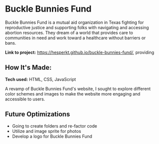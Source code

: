 # Buckle Bunnies Fund
Buckle Bunnies Fund is a mutual aid organization in Texas fighting for reproductive justice and supporting folks with navigating and accessing abortion resources. They dream of a world that provides care to communities in need and work toward a healthcare without barriers or bans.

**Link to project:** https://hesperkt.github.io/buckle-bunnies-fund/, providing 


## How It's Made:

**Tech used:** HTML, CSS, JavaScript

A revamp of Buckle Bunnies Fund's website, I sought to explore different color schemes and images to make the website more engaging and accessible to users.

## Future Optimizations
- Going to create folders and re-factor code
- Utilize and image sprite for photos
- Develop a logo for Buckle Bunnies Fund
